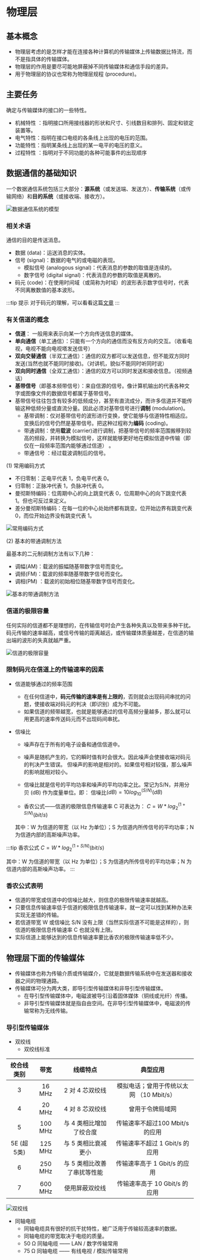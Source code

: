 # 物理层

## 基本概念
+ 物理层考虑的是怎样才能在连接各种计算机的传输媒体上传输数据比特流，而不是指具体的传输媒体。
+ 物理层的作用是要尽可能地屏蔽掉不同传输媒体和通信手段的差异。
+ 用于物理层的协议也常称为物理层规程 (procedure)。

## 主要任务
确定与传输媒体的接口的一些特性。
+ 机械特性 ：指明接口所用接线器的形状和尺寸、引线数目和排列、固定和锁定装置等。
+ 电气特性：指明在接口电缆的各条线上出现的电压的范围。
+ 功能特性：指明某条线上出现的某一电平的电压的意义。
+ 过程特性 ：指明对于不同功能的各种可能事件的出现顺序

## 数据通信的基础知识

一个数据通信系统包括三大部分：**源系统**（或发送端、发送方）、**传输系统**（或传输网络）和**目的系统**（或接收端、接收方）。

![数据通信系统的模型](/internet/2-1.png)

### 相关术语
通信的目的是传送消息。
+ 数据 (data)：运送消息的实体。
+ 信号 (signal)：数据的电气的或电磁的表现。 
    + 模拟信号 (analogous signal)：代表消息的参数的取值是连续的。 
    + 数字信号 (digital signal)：代表消息的参数的取值是离散的。 
+ 码元 (code)：在使用时间域（或简称为时域）的波形表示数字信号时，代表不同离散数值的基本波形。

:::tip 提示
对于码元的理解，可以看看这篇[文章](https://blog.csdn.net/yhb1206/article/details/82751654)
:::

### 有关信道的概念
+ **信道**： 一般用来表示向某一个方向传送信息的媒体。
+ **单向通信**（单工通信）：只能有一个方向的通信而没有反方向的交互。（收看电视，电视不能向电视塔发送信号）
+ **双向交替通信**（半双工通信）：通信的双方都可以发送信息，但不能双方同时发送(当然也就不能同时接收)。（对讲机，貌似不能同时听同时说）
+ **双向同时通信**（全双工通信）：通信的双方可以同时发送和接收信息。（视频通话）
+ **基带信号**（即基本频带信号）：来自信源的信号。像计算机输出的代表各种文字或图像文件的数据信号都属于基带信号。
+ 基带信号往往包含有较多的低频成分，甚至有直流成分，而许多信道并不能传输这种低频分量或直流分量。因此必须对基带信号进行**调制**  (modulation)。 
    + 基带调制：仅对基带信号的波形进行变换，使它能够与信道特性相适应。变换后的信号仍然是基带信号。把这种过程称为**编码** (coding)。
    + 带通调制：使用**载波** (carrier)进行调制，把基带信号的频率范围搬移到较高的频段，并转换为模拟信号，这样就能够更好地在模拟信道中传输（即仅在一段频率范围内能够通过信道） 。
    + 带通信号 ：经过载波调制后的信号。

(1) 常用编码方式
+ 不归零制：正电平代表 1，负电平代表 0。
+ 归零制：正脉冲代表 1，负脉冲代表 0。
+ 曼彻斯特编码：位周期中心的向上跳变代表 0，位周期中心的向下跳变代表 1。但也可反过来定义。
+ 差分曼彻斯特编码：在每一位的中心处始终都有跳变。位开始边界有跳变代表 0，而位开始边界没有跳变代表 1。

![常用编码方式](/internet/2-2.png)

(2) 基本的带通调制方法

最基本的二元制调制方法有以下几种：
+ 调幅(AM)：载波的振幅随基带数字信号而变化。 
+ 调频(FM)：载波的频率随基带数字信号而变化。
+ 调相(PM) ：载波的初始相位随基带数字信号而变化。 

![基本的带通调制方法](/internet/2-3.png)

### 信道的极限容量
任何实际的信道都不是理想的，在传输信号时会产生各种失真以及带来多种干扰。 
码元传输的速率越高，或信号传输的距离越远，或传输媒体质量越差，在信道的输出端的波形的失真就越严重。 

![信道的极限容量](/internet/2-4.png)

### 限制码元在信道上的传输速率的因素
+ 信道能够通过的频率范围
    + 在任何信道中，**码元传输的速率是有上限的**，否则就会出现码间串扰的问题，使接收端对码元的判决（即识别）成为不可能。
    + 如果信道的频带越宽，也就是能够通过的信号高频分量越多，那么就可以用更高的速率传送码元而不出现码间串扰。
+ 信噪比
    + 噪声存在于所有的电子设备和通信信道中。

    + 噪声是随机产生的，它的瞬时值有时会很大。因此噪声会使接收端对码元的判决产生错误。
      但噪声的影响是相对的。如果信号相对较强，那么噪声的影响就相对较小。

    + 信噪比就是信号的平均功率和噪声的平均功率之比。常记为S/N，并用分贝 (dB) 作为度量单位。即：
    信噪比$(dB) = 10 log_{10}^{(S/N)} (dB)$
    + 香农公式——信道的极限信息传输速率 C 可表达为：
    	$C = W * log_2^{(1+S/N)} (bit/s)$
    	
    其中：W 为信道的带宽（以 Hz 为单位）；S 为信道内所传信号的平均功率；N 为信道内部的高斯噪声功率。 

:::tip 香农公式
$C = W * log_2^{(1+S/N)} (bit/s)$

其中：W 为信道的带宽（以 Hz 为单位）；S 为信道内所传信号的平均功率；N 为信道内部的高斯噪声功率。 
:::

### 香农公式表明
+ 信道的带宽或信道中的信噪比越大，则信息的极限传输速率就越高。 
+ 只要信息传输速率低于信道的极限信息传输速率，就一定可以找到某种办法来实现无差错的传输。 
+ 若信道带宽 W 或信噪比 S/N 没有上限（当然实际信道不可能是这样的），则信道的极限信息传输速率 C 也就没有上限。
+ 实际信道上能够达到的信息传输速率要比香农的极限传输速率低不少。 

## 物理层下面的传输媒体
+ 传输媒体也称为传输介质或传输媒介，它就是数据传输系统中在发送器和接收器之间的物理通路。
+ 传输媒体可分为两大类，即导引型传输媒体和非导引型传输媒体。
    + 在导引型传输媒体中，电磁波被导引沿着固体媒体（铜线或光纤）传播。
    + 非导引型传输媒体就是指自由空间。在非导引型传输媒体中，电磁波的传输常称为无线传输。

### 导引型传输媒体

+ 双绞线
    + 双绞线标准

| 绞合线类别      | 带宽      | 线缆特点            | 典型应用                      |
|:------------:|:---------:|:-----------------:|:---------------------------:|
| 3          | 16 MHz  | 2 对 4 芯双绞线      | 模拟电话；曾用于传统以太网 （10 Mbit/s） |
| 4          | 20 MHz  | 4 对 8 芯双绞线      | 曾用于令牌局域网                  |
| 5          | 100 MHz | 与 4 类相比增加了绞合度   | 传输速率不超过100 Mbit/s 的应用     |
| 5E \(超5类\) | 125 MHz | 与 5 类相比衰减更小     | 传输速率不超过 1 Gbit/s 的应用      |
| 6          | 250 MHz | 与 5 类相比改善了串扰等性能 | 传输速率高于 1 Gbit/s 的应用       |
| 7          | 600 MHz | 使用屏蔽双绞线         | 传输速率高于 10 Gbit/s 的应用      |


![双绞线](/internet/2-5.png)

+ 同轴电缆
    + 同轴电缆具有很好的抗干扰特性，被广泛用于传输较高速率的数据。
    + 同轴电缆的带宽取决于电缆的质量。
    + 50 Ω 同轴电缆 —— LAN / 数字传输常用
    + 75 Ω 同轴电缆 —— 有线电视 / 模拟传输常用

